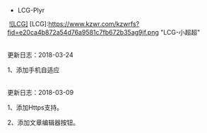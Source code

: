 
  * LCG-Plyr
  
  [![LCG]](http://lion-r.cn)
  [LCG]:https://www.kzwr.com/kzwrfs?fid=e20ca4b872a54d76a9581c7fb672b35ag9jf.png "LCG-小超超"  

<br>
  更新日志：2018-03-24

  1、添加手机自适应

<br>
  更新日志：2018-03-09

  1、添加Https支持。

  2、添加文章编辑器按钮。
